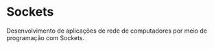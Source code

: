 # Sockets
 Desenvolvimento de aplicações de rede de computadores por meio de programação com Sockets. 
